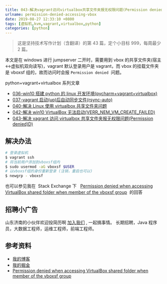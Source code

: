 ```yaml
---
title: 043-解决vagrant访问virtualbox共享文件夹报无权限问题(Permission denied)
urlname: permission-denied-accessing-vbox
date: 2019-08-27 12:33:10 +0800
tags: [虚拟机,kvm,vagrant,virtualbox,python]
categories: [python]
---
```


> 这是坚持技术写作计划（含翻译）的第 43 篇，定个小目标 999，每周最少 2 篇。

本文是在 windows 进行 jumpserver 二开时，需要用到 vbox 的共享文件夹(宿主<->虚拟机双向读写)，vagrant 默认登录用户是 vagrant，而 vbox 的挂载文件夹是 vboxsf 组的，故而访问时会报 `Permission denied`  问题。

python+vagrant+virtualbox 系列文章

- [036-win10 搭建 python 的 linux 开发环境(pycharm+vagrant+virtualbox)](https://juejin.im/post/5d3a55ece51d454f71439dd2)
- [037-vagrant 启动(up)后自动同步文件(rsync-auto)](https://juejin.im/post/5d562b5e5188252d43756db8)
- [040-解决 Linux 使用 virtualbox 共享文件夹问题](https://juejin.im/post/5d5695056fb9a06afd6600f0)
- [042-解决 win10 VirtualBox 无法启动(VERR_NEM_VM_CREATE_FAILED)](https://juejin.im/post/5d63869a51882559c41612c6)
- [043-解决 vagrant 访问 virtualbox 共享文件夹报无权限问题(Permission denied)](https://juejin.im/post/5d6493d6e51d456206115a2c)[D)](https://juejin.im/post/5d63869a51882559c41612c6)

<!-- more -->

## 解决办法

```bash
# 登录虚拟机
$ vagrant ssh
# 将当前用户添加到vboxsf组内
$ sudo usermod -aG vboxsf $USER
# 以vboxsf组的身份重新登录 (注销，重启也可以)
$ newgrp - vboxsf
```

也可以参见我在  Stack Exchange 下   [Permission denied when accessing VirtualBox shared folder when member of the vboxsf group](https://superuser.com/a/1475587/1081025)  的回答

## 招聘小广告

山东济南的小伙伴欢迎投简历啊 [加入我们](https://www.shunnengnet.com/index.php/Home/Contact/join.html) , 一起搞事情。
长期招聘，Java 程序员，大数据工程师，运维工程师，前端工程师。

## 参考资料

- [我的博客](https://anjia0532.github.io/2019/08/27/permission-denied-accessing-vbox/)
- [我的掘金](https://juejin.im/post/5d6493d6e51d456206115a2c)
- [Permission denied when accessing VirtualBox shared folder when member of the vboxsf group](https://superuser.com/a/1475587/1081025)
